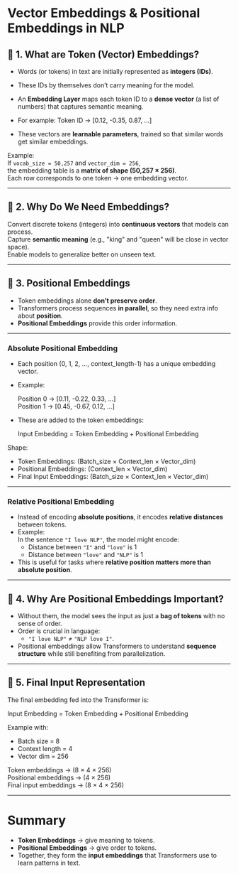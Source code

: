 #  Vector Embeddings & Positional Embeddings in NLP

## 🔹 1. What are Token (Vector) Embeddings?
- Words (or tokens) in text are initially represented as **integers (IDs)**.
- These IDs by themselves don’t carry meaning for the model.
- An **Embedding Layer** maps each token ID to a **dense vector** (a list of numbers) that captures semantic meaning.
- For example:
  Token ID → [0.12, -0.35, 0.87, ...]

- These vectors are **learnable parameters**, trained so that similar words get similar embeddings.

 Example:  
If `vocab_size = 50,257` and `vector_dim = 256`,  
the embedding table is a **matrix of shape (50,257 × 256)**.  
Each row corresponds to one token → one embedding vector.

---

## 🔹 2. Why Do We Need Embeddings?
 Convert discrete tokens (integers) into **continuous vectors** that models can process.  
 Capture **semantic meaning** (e.g., "king" and "queen" will be close in vector space).  
 Enable models to generalize better on unseen text.

---

## 🔹 3. Positional Embeddings
- Token embeddings alone **don’t preserve order**.
- Transformers process sequences **in parallel**, so they need extra info about **position**.
- **Positional Embeddings** provide this order information.

---

###  Absolute Positional Embedding
- Each position (0, 1, 2, …, context_length-1) has a unique embedding vector.
- Example:

  Position 0 → [0.11, -0.22, 0.33, ...]  
  Position 1 → [0.45, -0.67, 0.12, ...]

- These are added to the token embeddings:

  Input Embedding = Token Embedding + Positional Embedding

 Shape:  
- Token Embeddings: (Batch_size × Context_len × Vector_dim)  
- Positional Embeddings: (Context_len × Vector_dim)  
- Final Input Embeddings: (Batch_size × Context_len × Vector_dim)

---

###  Relative Positional Embedding
- Instead of encoding **absolute positions**, it encodes **relative distances** between tokens.  
- Example:  
  In the sentence `"I love NLP"`, the model might encode:  
  - Distance between `"I"` and `"love"` is 1  
  - Distance between `"love"` and `"NLP"` is 1  
- This is useful for tasks where **relative position matters more than absolute position**.

---

## 🔹 4. Why Are Positional Embeddings Important?
- Without them, the model sees the input as just a **bag of tokens** with no sense of order.
- Order is crucial in language:
  - `"I love NLP"` ≠ `"NLP love I"`.
- Positional embeddings allow Transformers to understand **sequence structure** while still benefiting from parallelization.

---

## 🔹 5. Final Input Representation
The final embedding fed into the Transformer is:

  Input Embedding = Token Embedding + Positional Embedding

Example with:
- Batch size = 8
- Context length = 4
- Vector dim = 256

 Token embeddings → (8 × 4 × 256)  
 Positional embeddings → (4 × 256)  
 Final input embeddings → (8 × 4 × 256)

---

#  Summary
- **Token Embeddings** → give meaning to tokens.  
- **Positional Embeddings** → give order to tokens.  
- Together, they form the **input embeddings** that Transformers use to learn patterns in text.
